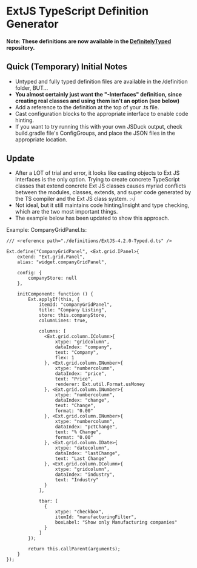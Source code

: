 # ExtJS TypeScript Definition Generator

#### Note: These definitions are now available in the [DefinitelyTyped](https://github.com/borisyankov/DefinitelyTyped) repository.

## Quick (Temporary) Initial Notes
* Untyped and fully typed definition files are available in the /definition folder, BUT...
* **You almost certainly just want the "-Interfaces" definition, since creating real classes and using them isn't an option (see below)**
* Add a reference to the definition at the top of your .ts file.
* Cast configuration blocks to the appropriate interface to enable code hinting.
* If you want to try running this with your own JSDuck output, check build.gradle file's ConfigGroups, and place the JSON files in the appropriate location.

## Update
* After a LOT of trial and error, it looks like casting objects to Ext JS interfaces is the only option. Trying to create concrete TypeScript classes that extend concrete Ext JS classes causes myriad conflicts between the modules, classes, extends, and super code generated by the TS compiler and the Ext JS class system. :-/
* Not ideal, but it still maintains code hinting/insight and type checking, which are the two most important things.
* The example below has been updated to show this approach.

Example: CompanyGridPanel.ts:
```
/// <reference path="./definitions/ExtJS-4.2.0-Typed.d.ts" />

Ext.define("CompanyGridPanel", <Ext.grid.IPanel>{
    extend: "Ext.grid.Panel",
    alias: "widget.companyGridPanel",

    config: {
        companyStore: null
    },

    initComponent: function () {
        Ext.applyIf(this, {
            itemId: "companyGridPanel",
            title: "Company Listing",
            store: this.companyStore,
            columnLines: true,
            
            columns: [
              <Ext.grid.column.IColumn>{
                  xtype: "gridcolumn",
                  dataIndex: "company",
                  text: "Company",
                  flex: 1
              }, <Ext.grid.column.INumber>{
                  xtype: "numbercolumn",
                  dataIndex: "price",
                  text: "Price",
                  renderer: Ext.util.Format.usMoney
              }, <Ext.grid.column.INumber>{
                  xtype: "numbercolumn",
                  dataIndex: "change",
                  text: "Change",
                  format: "0.00"
              }, <Ext.grid.column.INumber>{
                  xtype: "numbercolumn",
                  dataIndex: "pctChange",
                  text: "% Change",
                  format: "0.00"
              }, <Ext.grid.column.IDate>{
                  xtype: "datecolumn",
                  dataIndex: "lastChange",
                  text: "Last Change"
              }, <Ext.grid.column.IColumn>{
                  xtype: "gridcolumn",
                  dataIndex: "industry",
                  text: "Industry"
              }
            ],

            tbar: [
              {
                  xtype: "checkbox",
                  itemId: "manufacturingFilter",
                  boxLabel: "Show only Manufacturing companies"
              }
            ]
        });

        return this.callParent(arguments);
    }
});
```